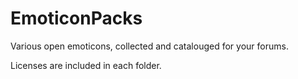 # EmoticonPacks
Various open emoticons, collected and catalouged for your forums.

Licenses are included in each folder.
